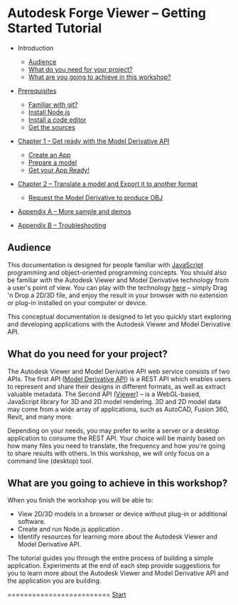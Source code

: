 # Autodesk Forge Viewer – Getting Started Tutorial

* Introduction
  - [Audience](#Audience)
  - [What do you need for your project?](#WhatDoYouNeed)
  - [What are you going to achieve in this workshop?](#WhatAreYouGoingToAchieve)

* [Prerequisites](prerequisites.md#Prerequisites)
  - [Familiar with git?](prerequisites.md#FamiliarWithGit)
  - [Install Node.js](prerequisites.md#InstallNodeJs)
  - [Install a code editor](prerequisites.md#InstallCodeEditor)
  - [Get the sources](prerequisites.md#GetTheSources)

* [Chapter 1 – Get ready with the Model Derivative API](chapters/chapter-1.md#Chapter1)
  - [Create an App](chapters/chapter-1.md#CreateAnApp)
  - [Prepare a model](chapters/chapter-1.md#PrepareAModel)
  - [Get your App Ready!](chapters/chapter-1.md#CreateYourApp)

* [Chapter 2 – Translate a model and Export it to another format](chapters/chapter-2.md#Chapter2)
  - [Request the Model Derivative to produce OBJ](chapters/chapter-2.md#RequestOBJ)

* [Appendix A – More sample and demos](appendix/appendix-a.md)
* [Appendix B – Troubleshooting](appendix/appendix-b.md)


<a name="Audience"></a>
## Audience

This documentation is designed for people familiar with [JavaScript](http://www.ecma-international.org/publications/standards/Ecma-262.htm) programming and object-oriented programming concepts.
You should also be familiar with the Autodesk Viewer and Model Derivative technology from a user's point of view. You can play with the technology [here](https://360.autodesk.com/viewer) – simply Drag 'n Drop a 2D/3D file,
and enjoy the result in your browser with no extension or plug-in installed on your computer or device.

This conceptual documentation is designed to let you quickly start exploring and developing applications with the Autodesk Viewer and Model Derivative API.


<a name="WhatDoYouNeed"></a>
## What do you need for your project?

The Autodesk Viewer and Model Derivative API web service consists of two APIs. The first API ([Model Derivative API](https://developer.autodesk.com/en/docs/model-derivative/v2/overview/)) is a REST API which enables users to represent and share their designs in different formats, as well as extract valuable metadata. The Second API ([Viewer](https://developer.autodesk.com/en/docs/viewer/v2/overview/)) – is a WebGL-based, JavaScript library for 3D and 2D model rendering. 3D and 2D model data may come from a wide array of applications, such as AutoCAD, Fusion 360, Revit, and many more.

Depending on your needs, you may prefer to write a server or a desktop application to consume the REST API. Your choice will be mainly based on how many files you need to translate, the frequency and how you're going to share results with others. In this workshop, we will only focus on a command line (desktop) tool.


<a name="WhatAreYouGoingToAchieve"></a>
## What are you going to achieve in this workshop?

When you finish the workshop you will be able to:

- View 2D/3D models in a browser or device without plug-in or additional software.
- Create and run Node.js application .
- Identify resources for learning more about the Autodesk Viewer and Model Derivative API.

The tutorial guides you through the entire process of building a simple application.
Experiments at the end of each step provide suggestions for you
to learn more about the Autodesk Viewer and Model Derivative API and the application you are building.


=========================
[Start](prerequisites.md)
